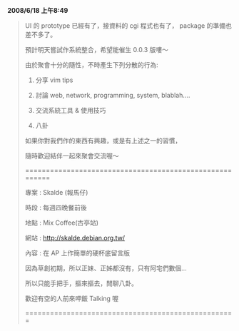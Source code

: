 **2008/6/18 上午8:49**

> UI 的 prototype 已經有了，接資料的 cgi 程式也有了， package 的準備也差不多了。
> 
> 預計明天嘗試作系統整合，希望能催生 0.0.3 版嘍～
> 
> 由於聚會十分的隨性，不時產生下列分散的行為:
> 
> 1. 分享 vim tips
> 
> 2. 討論 web, network, programming, system, blablah....
> 
> 3. 交流系統工具 &amp; 使用技巧
> 
> 4. 八卦
> 
> 如果你對我們作的東西有興趣，或是有上述之一的習慣，
> 
> 隨時歡迎結伴一起來聚會交流喔～
> 
> ========================================================
> 
> 專案 : Skalde (報馬仔)
> 
> 時段 : 每週四晚餐前後
> 
> 地點 : Mix Coffee(古亭站)
> 
> 網站 : <http://skalde.debian.org.tw/>  
> 
> 內容 : 在 AP 上作簡單的硬杯底留言版
> 
> 因為草創初期，所以正妹、正姊都沒有，只有阿宅們數個…
> 
> 所以只能手把手，摳來摳去，閒聊八卦。
> 
> 歡迎有空的人前來呷飯 Talking 喔
> 
> ===================================================